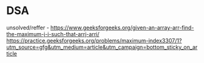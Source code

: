 # DSA
unsolved/reffer - 
https://www.geeksforgeeks.org/given-an-array-arr-find-the-maximum-j-i-such-that-arrj-arri/
https://practice.geeksforgeeks.org/problems/maximum-index3307/1?utm_source=gfg&utm_medium=article&utm_campaign=bottom_sticky_on_article
